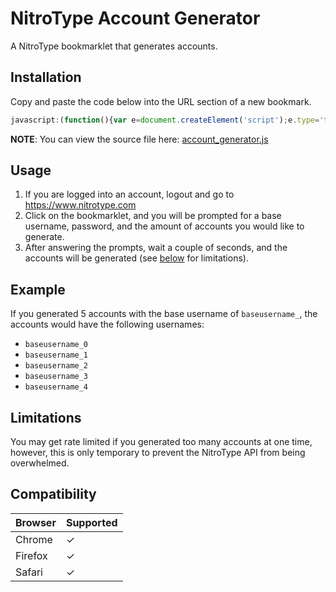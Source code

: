 # NitroType Account Generator
A NitroType bookmarklet that generates accounts.

## Installation
Copy and paste the code below into the URL section of a new bookmark.
```javascript
javascript:(function(){var e=document.createElement('script');e.type='text/javascript';e.src='https://cdn.jsdelivr.net/gh/Ray-Adams/NitroType-Account-Generator/account_generator.js';document.getElementsByTagName('body')[0].appendChild(e);})();
```
**NOTE**: You can view the source file here: [account_generator.js](../master/account_generator.js)

## Usage
1. If you are logged into an account, logout and go to https://www.nitrotype.com
2. Click on the bookmarklet, and you will be prompted for a base username, password, and the amount of accounts you would like to generate.
3. After answering the prompts, wait a couple of seconds, and the accounts will be generated (see [below](#limitations) for limitations).

## Example
If you generated 5 accounts with the base username of `baseusername_`, the accounts would have the following usernames:
* `baseusername_0`
* `baseusername_1`
* `baseusername_2`
* `baseusername_3`
* `baseusername_4`

## Limitations
You may get rate limited if you generated too many accounts at one time, however, this is only temporary to prevent the NitroType API from being overwhelmed.

## Compatibility
Browser | Supported
--------|------------
Chrome |     ✓
Firefox|     ✓
Safari |     ✓
